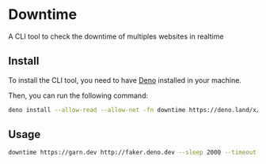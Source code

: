 # Downtime

A CLI tool to check the downtime of multiples websites in realtime


## Install

To install the CLI tool, you need to have [Deno](https://deno.land/) installed in your machine.

Then, you can run the following command:
```sh
deno install --allow-read --allow-net -fn downtime https://deno.land/x/downtime/cli.ts
```

## Usage

```sh
downtime https://garn.dev http://faker.deno.dev --sleep 2000 --timeout 3000

```